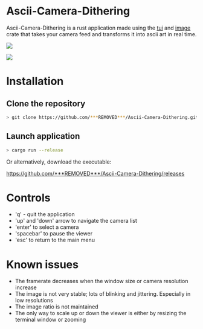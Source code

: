 # Ascii-Camera-Dithering

Ascii-Camera-Dithering is a rust application made using the [tui](https://docs.rs/tui) and [image](https://docs.rs/image) crate that takes your camera feed and transforms it into ascii art in real time.

![](./assets/low_res.gif)

![](./assets/high_res.gif)

# Installation

## Clone the repository

```sh
> git clone https://github.com/***REMOVED***/Ascii-Camera-Dithering.git
```

## Launch application

```sh
> cargo run --release
```

Or alternatively, download the executable:

https://github.com/***REMOVED***/Ascii-Camera-Dithering/releases

# Controls
 - 'q' - quit the application
 - 'up' and 'down' arrow to navigate the camera list
 - 'enter' to select a camera
 - 'spacebar' to pause the viewer
 - 'esc' to return to the main menu


# Known issues

 - The framerate decreases when the window size or camera resolution increase 
 - The image is not very stable; lots of blinking and jittering. Especially in low resolutions
 - The image ratio is not maintained
 - The only way to scale up or down the viewer is either by resizing the terminal window or zooming